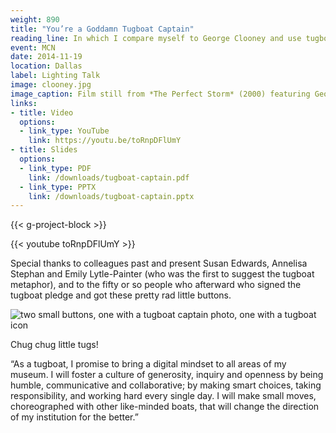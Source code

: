 ```yaml
---
weight: 890
title: "You’re a Goddamn Tugboat Captain"
reading_line: In which I compare myself to George Clooney and use tugboats as a metaphor for technology work in museums
event: MCN
date: 2014-11-19
location: Dallas
label: Lighting Talk
image: clooney.jpg
image_caption: Film still from *The Perfect Storm* (2000) featuring George Clooney as Captain Billy Tyne.
links:
- title: Video
  options:
  - link_type: YouTube
    link: https://youtu.be/toRnpDFlUmY
- title: Slides 
  options:
  - link_type: PDF
    link: /downloads/tugboat-captain.pdf
  - link_type: PPTX
    link: /downloads/tugboat-captain.pptx
---
```


{{< g-project-block >}}

{{< youtube toRnpDFlUmY >}}

Special thanks to colleagues past and present Susan Edwards, Annelisa Stephan and Emily Lytle-Painter (who was the first to suggest the tugboat metaphor), and to the fifty or so people who afterward who signed the tugboat pledge and got these pretty rad little buttons.

![two small buttons, one with a tugboat captain photo, one with a tugboat icon](/img/tugboat-buttons.jpg)

Chug chug little tugs!

“As a tugboat, I promise to bring a digital mindset to all areas of my museum. I will foster a culture of generosity, inquiry and openness by being humble, communicative and collaborative; by making smart choices, taking responsibility, and working hard every single day. I will make small moves, choreographed with other like-minded boats, that will change the direction of my institution for the better.”


